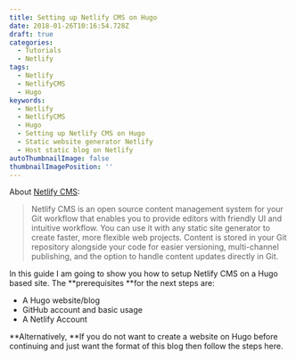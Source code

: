 ```yaml
---
title: Setting up Netlify CMS on Hugo
date: 2018-01-26T10:16:54.728Z
draft: true
categories:
  - Tutorials
  - Netlify
tags:
  - Netlify
  - NetlifyCMS
  - Hugo
keywords:
  - Netlify
  - NetlifyCMS
  - Hugo
  - Setting up Netlify CMS on Hugo
  - Static website generator Netlify
  - Host static blog on Netlify
autoThumbnailImage: false
thumbnailImagePosition: ''
---
```

About [Netlify CMS](https://www.netlifycms.org/):

> Netlify CMS is an open source content management system for your Git workflow that enables you to provide editors with friendly UI and intuitive workflow. You can use it with any static site generator to create faster, more flexible web projects. Content is stored in your Git repository alongside your code for easier versioning, multi-channel publishing, and the option to handle content updates directly in Git.

In this guide I am going to show you how to setup Netlify CMS on a Hugo based site. The **prerequisites **for the next steps are:

* A Hugo website/blog
* GitHub account and basic usage
* A Netlify Account

**Alternatively, **If you do not want to create a website on Hugo before continuing and just want the format of this blog then follow the steps here.
